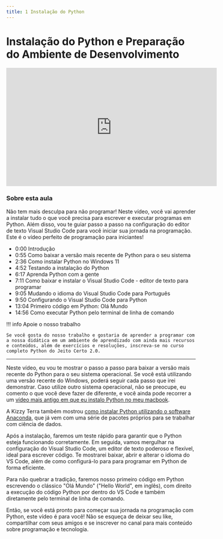 ```yaml
---
title: 1 Instalação do Python
---
```

# Instalação do Python e Preparação do Ambiente de Desenvolvimento

<iframe width="560" height="315" src="https://www.youtube.com/embed/R9dLGLVqK9Q?si=THAsK064PUYcfHjL" title="YouTube video player" frameborder="0" allow="accelerometer; autoplay; clipboard-write; encrypted-media; gyroscope; picture-in-picture; web-share" referrerpolicy="strict-origin-when-cross-origin" allowfullscreen></iframe>

### Sobre esta aula

Não tem mais desculpa para não programar! Neste vídeo, você vai aprender a instalar tudo o que você precisa para escrever e executar programas em Python. Além disso, vou te guiar passo a passo na configuração do editor de texto Visual Studio Code para você iniciar sua jornada na programação. Este é o vídeo perfeito de programação para iniciantes!


- 0:00 Introdução
- 0:55 Como baixar a versão mais recente de Python para o seu sistema
- 2:36 Como instalar Python no Windows 11
- 4:52 Testando a instalação do Python
- 6:17 Aprenda Python com a gente
- 7:11 Como baixar e instalar o Visual Studio Code - editor de texto para programar
- 9:05 Mudando o idioma do Visual Studio Code para Português
- 9:50 Configurando o Visual Studio Code para Python
- 13:04 Primeiro código em Python: Olá Mundo
- 14:56 Como executar Python pelo terminal de linha de comando

!!! info Apoie o nosso trabalho

    Se você gosta do nosso trabalho e gostaria de aprender a programar com a nossa didática em um ambiente de aprendizado com ainda mais recursos e conteúdos, além de exercícios e resoluções, inscreva-se no curso completo Python do Jeito Certo 2.0.

----

Neste vídeo, eu vou te mostrar o passo a passo para baixar a versão mais recente do Python para o seu sistema operacional. Se você está utilizando uma versão recente do Windows,  poderá seguir cada passo que irei demonstrar. Caso utilize outro sistema operacional, não se preocupe, eu comento o que você deve fazer de diferente, e você ainda pode recorrer a um [vídeo mais antigo em que eu instalo Python no meu macbook](https://youtu.be/_RadDQpPGM0).

A Kizzy Terra também mostrou [como instalar Python utilizando o software Anaconda](https://youtu.be/RQnwrOX18mE), que já vem com uma série de pacotes próprios para se trabalhar com ciência de dados.

Após a instalação, faremos um teste rápido para garantir que o Python esteja funcionando corretamente. Em seguida, vamos mergulhar na configuração do Visual Studio Code, um editor de texto poderoso e flexível, ideal para escrever código. Te mostrarei baixar, abrir e alterar o idioma do VS Code, além de como configurá-lo para para programar em Python de forma eficiente.

Para não quebrar a tradição, faremos nosso primeiro código em Python escrevendo o clássico "Olá Mundo" ("Hello World", em inglês), com direito a execução do código Python por dentro do VS Code e também diretamente pelo terminal de linha de comando.

Então, se você está pronto para começar sua jornada na programação com Python, este vídeo é para você! Não se esqueça de deixar seu like, compartilhar com seus amigos e se inscrever no canal para mais conteúdo sobre programação e tecnologia.